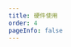 ```yaml
---
title: 硬件使用
order: 4
pageInfo: false
---
```


<VidStack
  src="https://likeyou156156.online:9000/lky/EX/EX401/video/402完整版.webm"
/>

